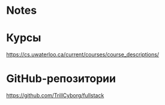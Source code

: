 # Notes

# Курсы
https://cs.uwaterloo.ca/current/courses/course_descriptions/  

# GitHub-репозитории
https://github.com/TrillCyborg/fullstack  
